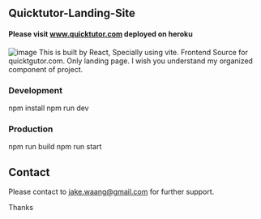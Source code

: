 ## Quicktutor-Landing-Site

#### Please visit www.quicktutor.com  deployed on heroku
![image](https://user-images.githubusercontent.com/110183225/183337502-d3182dfa-2439-4723-9985-c3191245f9ef.png)
This is built by React, Specially using vite.
Frontend Source for quicktgutor.com.  Only landing page.
I wish you understand my organized component of project.

### Development
npm install
npm run dev

### Production
npm run build
npm run start

## Contact
Please contact to jake.waang@gmail.com for further support.

Thanks
